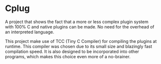 # Cplug
A project that shows the fact that a more or less complex plugin system with 100% C and native plugins can be made. No need for the overhead of an interpreted language.

This project make use of TCC (Tiny C Compiler) for compiling the plugins at runtime. This compiler was chosen due to its small size and blazingly fast compilation speed. It is also designed to be incorporated into other programs, which makes this choice even more of a no-brainer.
